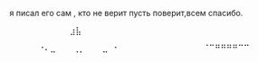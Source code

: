 я писал его сам , кто не верит пусть поверит,всем спасибо.

⠀⠀⠀⠀⠀⠀⠀⠀⠀⠀ ⣰⣧⠀⠀⠀⠀⠀⠀⠀⠀⠀⠀⠀⠀

⠀⠀⠀⠀⠀⠐⠄⣀⠀⠀⠀⢀⡀⠀⠀⠀⣀⠀⠂⠀⠀⠀⠀⠀⠀
⠀⠀⠀⠀⠀⠀⠀⠀⠈⠉⠛⠛⠛⠛⠉⠉⠀⠀⠀⠀

